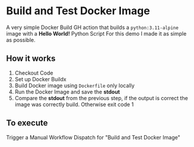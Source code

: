 # Build and Test Docker Image

A very simple Docker Build GH action that builds a `python:3.11-alpine` image with a **Hello World!** Python Script
For this demo I made it as simple as possible.

## How it works
1. Checkout Code
1. Set up Docker Buildx
1. Build Docker image using `Dockerfile` only locally
1. Run the Docker Image and save the **stdout**
1. Compare the **stdout** from the previous step, if the output is correct the image was correctly build. Otherwise exit code 1

## To execute

Trigger a Manual Workflow Dispatch for "Build and Test Docker Image"
